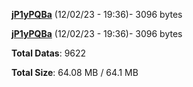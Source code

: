 [**jP1yPQBa**](/data/jP1yPQBa.txt) (12/02/23 - 19:36)- 3096 bytes

[**jP1yPQBa**](/data/jP1yPQBa.txt) (12/02/23 - 19:36)- 3096 bytes

**Total Datas**: 9622

**Total Size**: 64.08 MB / 64.1 MB